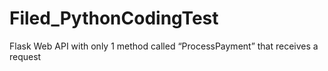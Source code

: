 # Filed_PythonCodingTest
 Flask Web API with only 1 method called “ProcessPayment” that receives a request
